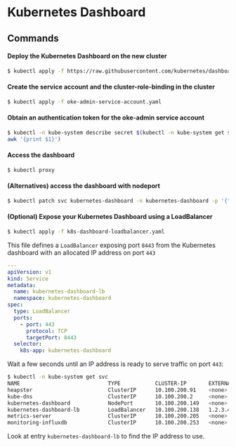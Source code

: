 # Kubernetes Dashboard

## Commands

#### Deploy the Kubernetes Dashboard on the new cluster

```bash
$ kubectl apply -f https://raw.githubusercontent.com/kubernetes/dashboard/v2.0.3/aio/deploy/recommended.yaml
```

#### Create the service account and the cluster-role-binding in the cluster

```bash
$ kubectl apply -f oke-admin-service-account.yaml
```

#### Obtain an authentication token for the oke-admin service account

```bash
$ kubectl -n kube-system describe secret $(kubectl -n kube-system get secret | grep oke-admin |
awk '{print $1}')
```

#### Access the dashboard

```bash
$ kubectl proxy
```

#### (Alternatives) access the dashboard with nodeport

```bash
$ kubectl patch svc kubernetes-dashboard -n kubernetes-dashboard -p '{"spec":{"type":"NodePort","ports":[{"port":443,"targetPort":8443,"nodePort":30443}]}}'
```

#### (Optional) Expose your Kubernetes Dashboard using a LoadBalancer

```bash
$ kubectl apply -f k8s-dashboard-loadbalancer.yaml
```

This file defines a `LoadBalancer` exposing port `8443` from the Kubernetes dashboard with an allocated IP address on port `443`

```yaml
---
apiVersion: v1
kind: Service
metadata:
  name: kubernetes-dashboard-lb
  namespace: kubernetes-dashboard
spec:
  type: LoadBalancer
  ports:
    - port: 443
      protocol: TCP
      targetPort: 8443
  selector:
    k8s-app: kubernetes-dashboard
```

Wait a few seconds until an IP address is ready to serve traffic on port `443`:

```bash
$ kubectl -n kube-system get svc
NAME                            TYPE           CLUSTER-IP       EXTERNAL-IP   PORT(S)         AGE
heapster                        ClusterIP      10.100.200.91    <none>        8443/TCP        30d
kube-dns                        ClusterIP      10.100.200.2     <none>        53/UDP,53/TCP   30d
kubernetes-dashboard            NodePort       10.100.200.149   <none>        443:32283/TCP   30d
kubernetes-dashboard-lb         LoadBalancer   10.100.200.138   1.2.3.4       443:30006/TCP   7m38s
metrics-server                  ClusterIP      10.100.200.205   <none>        443/TCP         30d
monitoring-influxdb             ClusterIP      10.100.200.253   <none>        8086/TCP        30d
```

Look at entry `kubernetes-dashboard-lb` to find the IP address to use.
